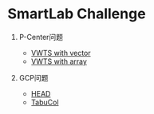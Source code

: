 # SmartLab Challenge

1. P-Center问题
      + [VWTS with vector](./PCP/VWTS_vector/)
      + [VWTS with array](./PCP/VWTS_array/)

2. GCP问题
      + [HEAD](./GCP/HEAD/)
      + [TabuCol](./GCP/TabuCol/)
